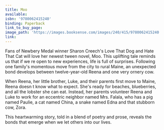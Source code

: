 ```yaml
---
title: Moo
available:
isbn: '9780062415240'
binding: Paperback
link_to_buy_page:
image_path: 'https://images.booksense.com/images/240/415/9780062415240.jpg'
link:
---
```



Fans of Newbery Medal winner Sharon Creech's Love That Dog and Hate That Cat will love her newest tween novel, Moo. This uplifting tale reminds us that if we re open to new experiences, life is full of surprises. Following one family's momentous move from the city to rural Maine, an unexpected bond develops between twelve-year-old Reena and one very ornery cow.

When Reena, her little brother, Luke, and their parents first move to Maine, Reena doesn t know what to expect. She's ready for beaches, blueberries, and all the lobster she can eat. Instead, her parents volunteer Reena and Luke to work for an eccentric neighbor named Mrs. Falala, who has a pig named Paulie, a cat named China, a snake named Edna and that stubborn cow, Zora.

This heartwarming story, told in a blend of poetry and prose, reveals the bonds that emerge when we let others into our lives.